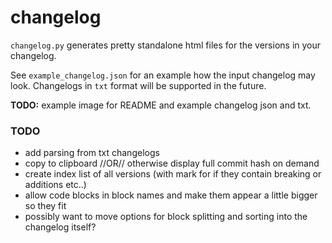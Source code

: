 # changelog

`changelog.py` generates pretty standalone html files for the versions in your changelog.

See `example_changelog.json` for an example how the input changelog may look. Changelogs in `txt` format will be supported in the future.

**TODO:** example image for README and example changelog json and txt.

### TODO
* add parsing from txt changelogs
* copy to clipboard //OR// otherwise display full commit hash on demand
* create index list of all versions (with mark for if they contain breaking or additions etc..)
* allow code blocks in block names and make them appear a little bigger so they fit
* possibly want to move options for block splitting and sorting into the changelog itself?
